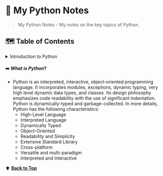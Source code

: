 # 🐍 My Python Notes

> My Python Notes - My notes on the key topics of Python.

## 🗺️ Table of Contents

<details>

<summary>Introduction to Python</summary>

### Table of Contents

- [What is Python]()

</details>

#### ➡️ _What is Python_?
- Python is an interpreted, interactive, object-oriented programming language. It incorporates modules, exceptions, dynamic typing, very high level dynamic data types, and classes. Its design philosophy emphasizes code readability with the use of significant indentation. Python is dynamically-typed and garbage-collected. In more details, Python has the following characteristics:
    - High-Level Language
    - Interpreted Language
    - Dynamically Typed
    - Object-Oriented
    - Readability and Simplicity
    - Extensive Standard Library
    - Cross-platform
    - Versatile and multi-paradigm
    - Interpreted and Interactive

⬆️ [**Back to Top**](#contents)
